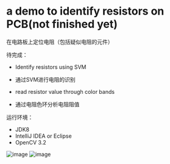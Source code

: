 # a demo to identify resistors on PCB(not finished yet)

在电路板上定位电阻（包括疑似电阻的元件）

待完成：
- Identify resistors using SVM
- 通过SVM进行电阻的识别

- read resistor value through color bands
- 通过电阻色环分析电阻阻值

运行环境：
- JDK8
- IntelliJ IDEA or Eclipse
- OpenCV 3.2

![image](https://github.com/HUSTLrZ/ResLocator/raw/master/screenshots/src.png)
![image](https://github.com/HUSTLrZ/ResLocator/raw/master/screenshots/result.png)
